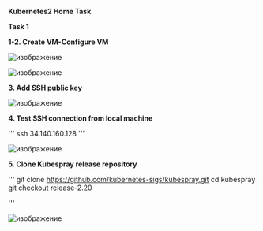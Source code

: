 **Kubernetes2 Home Task**

**Task 1**

**1-2. Create VM-Configure VM**

![изображение](https://user-images.githubusercontent.com/97990456/216844811-813e2bde-f654-49f2-9355-0a0ec1971c22.png)

![изображение](https://user-images.githubusercontent.com/97990456/216844976-9107fdd9-0a13-4ae3-996e-61e2a8a655c8.png)

**3. Add SSH public key**

![изображение](https://user-images.githubusercontent.com/97990456/216845182-454d4848-6d41-474a-bc23-a70a81d37226.png)

**4. Test SSH connection from local machine**

'''
ssh 34.140.160.128
'''

![изображение](https://user-images.githubusercontent.com/97990456/216845428-d816dd53-0f5a-4b3e-88ff-fbf7362f6063.png)

**5. Clone Kubespray release  repository**

'''
git clone https://github.com/kubernetes-sigs/kubespray.git
cd kubespray
git checkout release-2.20

'''

![изображение](https://user-images.githubusercontent.com/97990456/216848705-73543da2-c2f3-4759-b81d-5ba5ae60ab9f.png)


